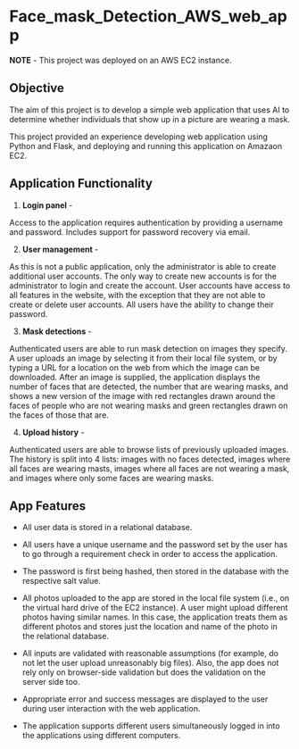 # Face_mask_Detection_AWS_web_app

**NOTE** - This project was deployed on an AWS EC2 instance.

## Objective

The aim of this project is to develop a simple web application that uses AI to determine whether individuals that show up in a picture are wearing a mask.

This project provided an experience developing web application using Python and Flask, and deploying and running this application on Amazaon EC2. 


## Application Functionality
1. **Login panel** - 

Access to the application requires authentication by providing a username and password. Includes support for password recovery via email.

2. **User management** - 

As this is not a public application, only the administrator is able to create additional user accounts. The only way to create new accounts is for the
administrator to login and create the account. User accounts have access to all features in the website, with the exception that they are not able to create or
delete user accounts. All users have the ability to change their password.

3. **Mask detections** -

Authenticated users are able to run mask detection on images they specify. A user uploads an image by selecting it from their local file system, or by typing a URL for a location on the web from which the image can be downloaded. After an image is supplied, the application displays the number of faces that are detected, the number that are wearing masks, and shows a new version of the image with red rectangles drawn around the faces of people who are not wearing masks and green rectangles drawn on the faces of those that are.

4. **Upload history** - 

Authenticated users are able to browse lists of previously uploaded images. The history is split into 4 lists: images with no faces detected, images where all faces are wearing masts, images where all faces are not wearing a mask, and images where only some faces are wearing masks.


## App Features

* All user data is stored in a relational database.

* All users have a unique username and the password set by the user has to go through a requirement check in order to access the application.

* The password is first being hashed, then stored in the database with the respective salt value.

* All photos uploaded to the app are stored in the local file system (i.e., on the virtual hard drive of the EC2 instance). A user might upload different photos having similar     names. In this case, the application treats them as different photos and stores just the location and name of the photo in the relational database.

* All inputs are validated with reasonable assumptions (for example, do not let the user upload unreasonably big files). Also, the app does not rely only on browser-side validation but does the validation on the server side too.

* Appropriate error and success messages are displayed to the user during user interaction with the web application.

* The application supports different users simultaneously logged in into the applications using different computers.
